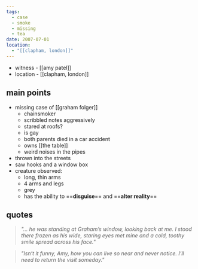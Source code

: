 ```yaml
---
tags:
  - case
  - smoke
  - missing
  - tea
date: 2007-07-01
location:
  - "[[clapham, london]]"
---
```

- witness - [[amy patel]]
- location - [[clapham, london]]
## main points
- missing case of [[graham folger]]
	- chainsmoker 
	- scribbled notes aggressively
	- stared at roofs?
	- is gay
	- both parents died in a car accident
	- owns [[the table]]
	- weird noises in the pipes
- thrown into the streets
- saw hooks and a window box
- creature observed:
	- long, thin arms
	- 4 arms and legs
	- grey
	- has the ability to ==**disguise**== and ==**alter reality**==

## quotes

> _"... he was standing at Graham’s window, looking back at me. I stood there frozen as his wide, staring eyes met mine and a cold, toothy smile spread across his face."_

>  _"Isn’t it funny, Amy, how you can live so near and never notice. I’ll need to return the visit someday."_
